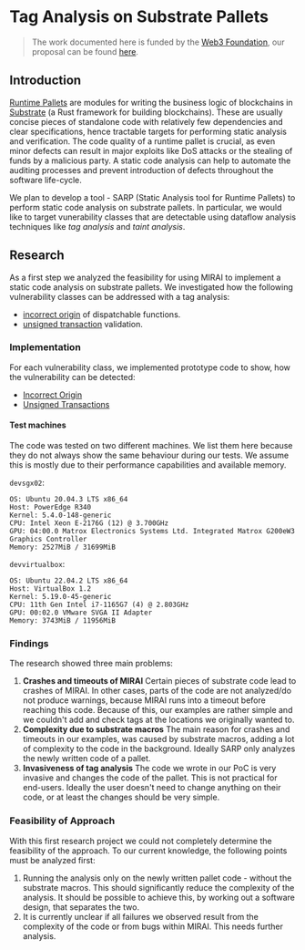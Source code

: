 # Tag Analysis on Substrate Pallets

>The work documented here is funded by the [Web3 Foundation](https://github.com/w3f/Grants-Program/tree/master), our proposal can be found [here](https://github.com/w3f/Grants-Program/blob/master/applications/sarp-basic-functionality.md).

## Introduction

[Runtime Pallets](https://docs.substrate.io/learn/runtime-development/) are modules for writing the business logic of blockchains in [Substrate](https://github.com/paritytech/substrate) (a Rust framework for building blockchains). These are usually concise pieces of standalone code with relatively few dependencies and clear specifications, hence tractable targets for performing static analysis and verification. The code quality of a runtime pallet is crucial, as even minor defects can result in major exploits like DoS attacks or the stealing of funds by a malicious party. A static code analysis can help to automate the auditing processes and prevent introduction of defects throughout the software life-cycle.

We plan to develop a tool - SARP (Static Analysis tool for Runtime Pallets) to perform static code analysis on substrate pallets. In particular, we would like to target vunerability classes that are detectable using dataflow analysis techniques like *tag analysis* and *taint analysis*.

## Research
As a first step we analyzed the feasibility for using MIRAI to implement a static code analysis on substrate pallets. We investigated how the following vulnerability classes can be addressed with a tag analysis:

* [incorrect origin](https://github.com/bhargavbh/MIRAI/blob/main/substrate_examples/incorrect-origin/description.md) of dispatchable functions.
* [unsigned transaction](https://github.com/bhargavbh/MIRAI/blob/main/substrate_examples/unsigned-transaction/description.md) validation.

### Implementation
For each vulnerability class, we implemented prototype code to show, how the vulnerability can be detected:
* [Incorrect Origin](pallet_template/README.md)
* [Unsigned Transactions](offchain-worker/README.md)

#### Test machines
The code was tested on two different machines. We list them here because they do not always show the same behaviour during our tests. We assume this is mostly due to their performance capabilities and available memory.

`devsgx02`:
```
OS: Ubuntu 20.04.3 LTS x86_64
Host: PowerEdge R340
Kernel: 5.4.0-148-generic
CPU: Intel Xeon E-2176G (12) @ 3.700GHz
GPU: 04:00.0 Matrox Electronics Systems Ltd. Integrated Matrox G200eW3 Graphics Controller
Memory: 2527MiB / 31699MiB
```

`devvirtualbox`:
```
OS: Ubuntu 22.04.2 LTS x86_64 
Host: VirtualBox 1.2 
Kernel: 5.19.0-45-generic 
CPU: 11th Gen Intel i7-1165G7 (4) @ 2.803GHz 
GPU: 00:02.0 VMware SVGA II Adapter 
Memory: 3743MiB / 11956MiB 
```

### Findings
The research showed three main problems:
1. **Crashes and timeouts of MIRAI** Certain pieces of substrate code lead to crashes of MIRAI. In other cases, parts of the code are not analyzed/do not produce warnings, because MIRAI runs into a timeout before reaching this code. Because of this, our examples are rather simple and we couldn't add and check tags at the locations we originally wanted to.
2. **Complexity due to substrate macros** The main reason for crashes and timeouts in our examples, was caused by substrate macros, adding a lot of complexity to the code in the background. Ideally SARP only analyzes the newly written code of a pallet.
4. **Invasiveness of tag analysis** The code we wrote in our PoC is very invasive and changes the code of the pallet. This is not practical for end-users. Ideally the user doesn't need to change anything on their code, or at least the changes should be very simple.


### Feasibility of Approach
With this first research project we could not completely determine the feasibility of the approach. To our current knowledge, the following points must be analyzed first:
1. Running the analysis only on the newly written pallet code - without the substrate macros. This should significantly reduce the complexity of the analysis. It should be possible to achieve this, by working out a software design, that separates the two.
2. It is currently unclear if all failures we observed result from the complexity of the code or from bugs within MIRAI. This needs further analysis.